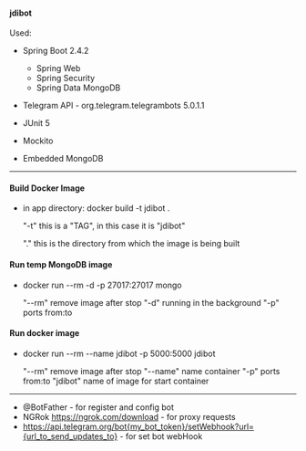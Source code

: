 #### jdibot

Used:

- Spring Boot 2.4.2
  - Spring Web
  - Spring Security
  - Spring Data MongoDB

- Telegram API - org.telegram.telegrambots 5.0.1.1

- JUnit 5
- Mockito
- Embedded MongoDB 

-----

 #### Build Docker Image
 
- in app directory: docker build -t jdibot .
  
  "-t" this is a "TAG", in this case it is "jdibot"
  
  "." this is the directory from which the image is being built

#### Run temp MongoDB image

- docker run --rm -d -p 27017:27017 mongo

  "--rm" remove image after stop
  "-d" running in the background
  "-p" ports from:to

#### Run docker image

- docker run --rm --name jdibot -p 5000:5000 jdibot

  "--rm" remove image after stop
  "--name" name container 
  "-p" ports from:to 
  "jdibot" name of image for start container
 
-----

- @BotFather - for register and config bot
- NGRok https://ngrok.com/download - for proxy requests
- https://api.telegram.org/bot{my_bot_token}/setWebhook?url={url_to_send_updates_to} - for set bot webHook
